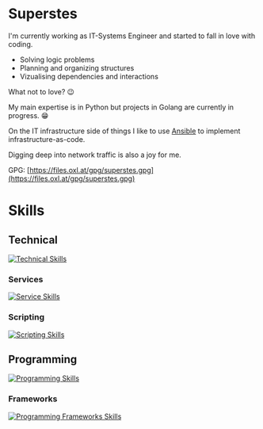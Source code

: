 # Superstes

I'm currently working as IT-Systems Engineer and started to fall in love with coding.

* Solving logic problems
* Planning and organizing structures
* Vizualising dependencies and interactions

What not to love? :wink:


My main expertise is in Python but projects in Golang are currently in progress. :grin:


On the IT infrastructure side of things I like to use [Ansible](https://www.ansible.com/) to implement infrastructure-as-code.

Digging deep into network traffic is also a joy for me.

GPG: [https://files.oxl.at/gpg/superstes.gpg](https://files.oxl.at/gpg/superstes.gpg)

# Skills

## Technical

[![Technical Skills](https://skillicons.dev/icons?i=ansible,linux,debian,docker)](https://skillicons.dev)

### Services

[![Service Skills](https://skillicons.dev/icons?i=git,sqlite,mysql,prometheus,grafana,nginx,rabbitmq,redis)](https://skillicons.dev)

### Scripting

[![Scripting Skills](https://skillicons.dev/icons?i=bash,regex,powershell,lua)](https://skillicons.dev)

## Programming

[![Programming Skills](https://skillicons.dev/icons?i=go,py,js,html,css)](https://skillicons.dev)


### Frameworks

[![Programming Frameworks Skills](https://skillicons.dev/icons?i=django,flask,threejs,svelte)](https://skillicons.dev)
